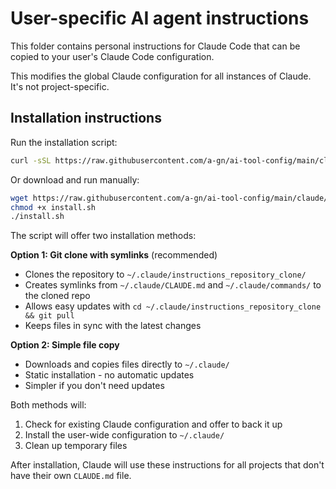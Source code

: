 # User-specific AI agent instructions

This folder contains personal instructions for Claude Code that can be copied to your user's Claude Code configuration.

This modifies the global Claude configuration for all instances of Claude. It's not project-specific.

## Installation instructions

Run the installation script:

```bash
curl -sSL https://raw.githubusercontent.com/a-gn/ai-tool-config/main/claude/user_setup/install.sh | bash
```

Or download and run manually:

```bash
wget https://raw.githubusercontent.com/a-gn/ai-tool-config/main/claude/user_setup/install.sh
chmod +x install.sh
./install.sh
```

The script will offer two installation methods:

**Option 1: Git clone with symlinks** (recommended)
- Clones the repository to `~/.claude/instructions_repository_clone/`
- Creates symlinks from `~/.claude/CLAUDE.md` and `~/.claude/commands/` to the cloned repo
- Allows easy updates with `cd ~/.claude/instructions_repository_clone && git pull`
- Keeps files in sync with the latest changes

**Option 2: Simple file copy**
- Downloads and copies files directly to `~/.claude/`
- Static installation - no automatic updates
- Simpler if you don't need updates

Both methods will:
1. Check for existing Claude configuration and offer to back it up
2. Install the user-wide configuration to `~/.claude/`
3. Clean up temporary files

After installation, Claude will use these instructions for all projects that don't have their own `CLAUDE.md` file.
